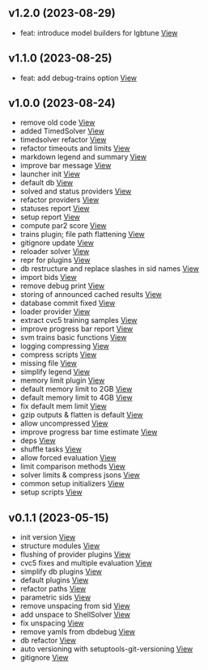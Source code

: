 ## v1.2.0 (2023-08-29)

*  feat: introduce model builders for lgbtune [View](https://bitbucket.org/projects/test/repos/my-project/commits/a40d6a31b44602943f66ddb0800fc83b4c97d6cf)


## v1.1.0 (2023-08-25)

*  feat: add debug-trains option [View](https://bitbucket.org/projects/test/repos/my-project/commits/0b6ee06ddd63599e6a5a2f3a799df34a0d7fdf73)


## v1.0.0 (2023-08-24)

*  remove old code [View](https://bitbucket.org/projects/test/repos/my-project/commits/9f2e4f0c571a2bd4774d935ff7288507c06e4a9a)
*  added TimedSolver [View](https://bitbucket.org/projects/test/repos/my-project/commits/ee3b672df95e8584c6c5d0c135d2f374c236e88d)
*  timedsolver refactor [View](https://bitbucket.org/projects/test/repos/my-project/commits/8284ef96ab408fc3a89936c349fba3d7010b68b3)
*  refactor timeouts and limits [View](https://bitbucket.org/projects/test/repos/my-project/commits/8c8c62ffe611a678e29310017a18de131c09a80a)
*  markdown legend and summary [View](https://bitbucket.org/projects/test/repos/my-project/commits/642e0ffd74804f79e7a6b273511c2095605b2e13)
*  improve bar message [View](https://bitbucket.org/projects/test/repos/my-project/commits/89d8a98d6dae297f98de233f4dfb352a6783a3b3)
*  launcher init [View](https://bitbucket.org/projects/test/repos/my-project/commits/e407e0c7379334c348eeb593a2842113b7fa1ea9)
*  default db [View](https://bitbucket.org/projects/test/repos/my-project/commits/e2ec7e10724d86ad0fa3b3e0c6a1c0dca14f0932)
*  solved and status providers [View](https://bitbucket.org/projects/test/repos/my-project/commits/dffc17cb4468fe5697902da0481cc3de4ce81703)
*  refactor providers [View](https://bitbucket.org/projects/test/repos/my-project/commits/3967a3f99ea3b181a2767e4aee578df764a934b1)
*  statuses report [View](https://bitbucket.org/projects/test/repos/my-project/commits/5790c1eb3bc31583e97cb6a48b11e392f1c68b0a)
*  setup report [View](https://bitbucket.org/projects/test/repos/my-project/commits/c2c7396e33818c277c7b6fa0479e4e2089a4f5f6)
*  compute par2 score [View](https://bitbucket.org/projects/test/repos/my-project/commits/16e10a8d9689f84f5f86a33af9e9458720085c2e)
*  trains plugin; file path flattening [View](https://bitbucket.org/projects/test/repos/my-project/commits/a876ed7869b3dd6ada658103be67de23d9fc5c6e)
*  gitignore update [View](https://bitbucket.org/projects/test/repos/my-project/commits/0c4fd64f11145e0ca69d7e92c44889da12cab7fb)
*  reloader solver [View](https://bitbucket.org/projects/test/repos/my-project/commits/2e9a2c2050a80c7cb81ee7172b06cbe2773b3859)
*  repr for plugins [View](https://bitbucket.org/projects/test/repos/my-project/commits/679188640169f81167cb6d70c977895017d22501)
*  db restructure and replace slashes in sid names [View](https://bitbucket.org/projects/test/repos/my-project/commits/d22b044d7fae63b1fb9ae582250c16aa13ff7ff7)
*  import bids [View](https://bitbucket.org/projects/test/repos/my-project/commits/99fae5921adf157277731b3e359b44e87e999fad)
*  remove debug print [View](https://bitbucket.org/projects/test/repos/my-project/commits/b99e6df9304313b5f5ddacccf13de3a3002d41ed)
*  storing of announced cached results [View](https://bitbucket.org/projects/test/repos/my-project/commits/d2c690227f114999067d439552f2e0b446ef8115)
*  database commit fixed [View](https://bitbucket.org/projects/test/repos/my-project/commits/d90052e260d9d88c9d5e86ffd58e84e26aa15495)
*  loader provider [View](https://bitbucket.org/projects/test/repos/my-project/commits/960dbe65dbd778186aae08a03188dbe6d29854b6)
*  extract cvc5 training samples [View](https://bitbucket.org/projects/test/repos/my-project/commits/1ae1b2ee46e453ed019ee18055433f198dcd8790)
*  improve progress bar report [View](https://bitbucket.org/projects/test/repos/my-project/commits/c4c8bb85521e269b30b4b05d8f710cdc5d26e6ce)
*  svm trains basic functions [View](https://bitbucket.org/projects/test/repos/my-project/commits/4be3032f64fb60301ecb9eb9837bd5dba1518529)
*  logging compressing [View](https://bitbucket.org/projects/test/repos/my-project/commits/0134ea40703e09386bf2a81759e701015a09ee1c)
*  compress scripts [View](https://bitbucket.org/projects/test/repos/my-project/commits/77968e770c710edad1d2089f5bffeb51280bda68)
*  missing file [View](https://bitbucket.org/projects/test/repos/my-project/commits/065244bbb82d5ba254eb66923a4efd87e149a9f6)
*  simplify legend [View](https://bitbucket.org/projects/test/repos/my-project/commits/ced62dfd02d0b0e87d50042d88eba4c526258924)
*  memory limit plugin [View](https://bitbucket.org/projects/test/repos/my-project/commits/96eb79d05adea4d0ff8ddbd7dc42b82192020198)
*  default memory limit to 2GB [View](https://bitbucket.org/projects/test/repos/my-project/commits/1543126cc3f0728180d38b6d1d03aeccf5b813f5)
*  default memory limit to 4GB [View](https://bitbucket.org/projects/test/repos/my-project/commits/3fb6c11c717dab6958220335fcd8626af0870be6)
*  fix default mem limit [View](https://bitbucket.org/projects/test/repos/my-project/commits/0a82b4e93060eb59e9c03babb65d50a60ab71c95)
*  gzip outputs  & flatten is default [View](https://bitbucket.org/projects/test/repos/my-project/commits/073b5935709b9bf150fa8e15e037a72264914547)
*  allow uncompressed [View](https://bitbucket.org/projects/test/repos/my-project/commits/4fb79c3c204c3ee184fc5bc76701805e170b4bde)
*  improve progress bar time estimate [View](https://bitbucket.org/projects/test/repos/my-project/commits/567fa77cbf7edc65b1cb5378d1deaaf4281efce8)
*  deps [View](https://bitbucket.org/projects/test/repos/my-project/commits/4072af75c22677513e3468baf1e14d5f774dd01a)
*  shuffle tasks [View](https://bitbucket.org/projects/test/repos/my-project/commits/cfb3d70362416a7c7def68c94c5a567ecdcfac09)
*  allow forced evaluation [View](https://bitbucket.org/projects/test/repos/my-project/commits/5b1630acf55afe5293fff5320d613ffdea2f4218)
*  limit comparison methods [View](https://bitbucket.org/projects/test/repos/my-project/commits/5cb096fcbadee9d203ddbea8d6196be35bb84b4c)
*  solver limits & compress jsons [View](https://bitbucket.org/projects/test/repos/my-project/commits/567b3b0eee8d723f5fd5d0bab38ff75343db8b80)
*  common setup initializers [View](https://bitbucket.org/projects/test/repos/my-project/commits/8457760e88df82100ae2b6946c7d02f37c4aa620)
*  setup scripts [View](https://bitbucket.org/projects/test/repos/my-project/commits/6c1123ed9af2106913dfb1ca3a5d0f77213bfab6)


## v0.1.1 (2023-05-15)

*  init version [View](https://bitbucket.org/projects/test/repos/my-project/commits/add802e942f0115c7d0f30f561d5ba2dea6a8adb)
*  structure modules [View](https://bitbucket.org/projects/test/repos/my-project/commits/badce544b6d2a37c67902e6ce00c428d4c03752a)
*  flushing of provider plugins [View](https://bitbucket.org/projects/test/repos/my-project/commits/2bd23edea0f7592deb867b3f68b5ab26ed07cf76)
*  cvc5 fixes and multiple evaluation [View](https://bitbucket.org/projects/test/repos/my-project/commits/d1cc0fe51008ee86499ab7505b650867354d9d02)
*  simplify db plugins [View](https://bitbucket.org/projects/test/repos/my-project/commits/43ed840b2950ceb304820d70dcb0a3af24fe6ef8)
*  default plugins [View](https://bitbucket.org/projects/test/repos/my-project/commits/81d153a81bc1bff1b1e37a267e33298c21f94508)
*  refactor paths [View](https://bitbucket.org/projects/test/repos/my-project/commits/287e144b891f65bc293be4b61432f8f06715e8fc)
*  parametric sids [View](https://bitbucket.org/projects/test/repos/my-project/commits/0c2be10a464963d9b5de93359f8e77758a9c6d38)
*  remove unspacing from sid [View](https://bitbucket.org/projects/test/repos/my-project/commits/42649bd55f6885ee9aebddda8d6a1d180ebd12b2)
*  add unspace to ShellSolver [View](https://bitbucket.org/projects/test/repos/my-project/commits/82a56cf9ba5baded23672b54aa4057dc80092bd2)
*  fix unspacing [View](https://bitbucket.org/projects/test/repos/my-project/commits/0e009663c0367ae38fb0c98293868d70d79a3a7a)
*  remove yamls from dbdebug [View](https://bitbucket.org/projects/test/repos/my-project/commits/24cd468b267b38cd17535b624858c412c597f4e2)
*  db refactor [View](https://bitbucket.org/projects/test/repos/my-project/commits/7528ffab1396e8771f214957a9b581a47747360c)
*  auto versioning with setuptools-git-versioning [View](https://bitbucket.org/projects/test/repos/my-project/commits/1824d2e2afea8b4f48d8942b0d6185abf214a8c9)
*  gitignore [View](https://bitbucket.org/projects/test/repos/my-project/commits/9dae1052aefcb4cbb665c91d7dad50f6fce0c879)



